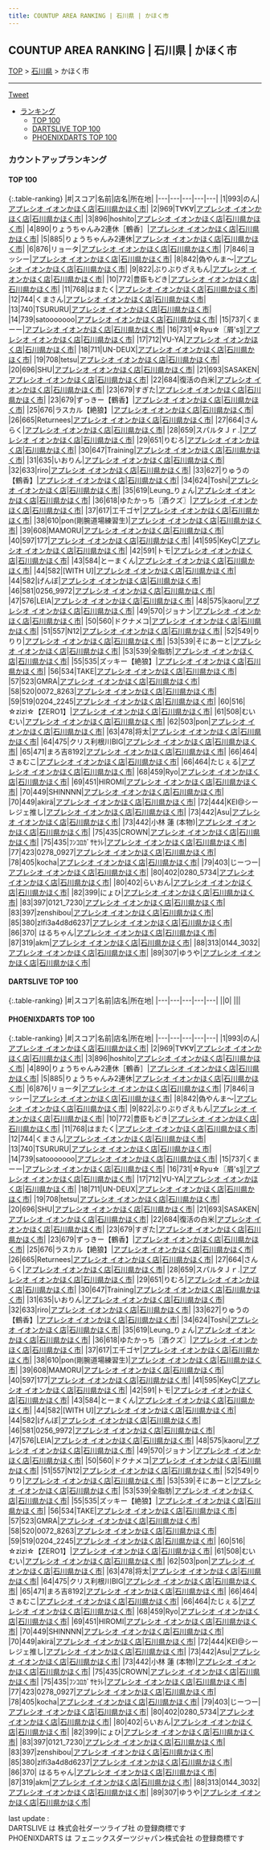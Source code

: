 ```yaml
---
title: COUNTUP AREA RANKING | 石川県 | かほく市
---
```

## COUNTUP AREA RANKING | 石川県 | かほく市

[TOP](/darts/rank/) > [石川県](/darts/rank/石川県/) > かほく市

___

<a href="https://twitter.com/share?ref_src=twsrc%5Etfw" data-text="COUNTUP AREA RANKING | 石川県かほく市" class="twitter-share-button" data-hashtags="DARTSLIVE,PHOENIXDARTS,darts,ダーツ" data-show-count="false">Tweet</a>

* [ランキング](#カウントアップランキング)
    * [TOP 100](#top-100)
    * [DARTSLIVE TOP 100](#dartslive-top-100)
    * [PHOENIXDARTS TOP 100](#phoenixdarts-top-100)

### カウントアップランキング

#### TOP 100



{:.table-ranking}
|#|スコア|名前|店名|所在地|
|---|---|---|---|---|
|1|993|<span class="rank-name-pd">のん</span>|<a href="https://vs.phoenixdarts.com/jp/shop/shopDetailInfo/s_8863?s_seq=8863">アプレシオ イオンかほく店</a>|<a href="/darts/rank/石川県/かほく市">石川県かほく市</a>|
|2|969|<span class="rank-name-pd">T∀K∀</span>|<a href="https://vs.phoenixdarts.com/jp/shop/shopDetailInfo/s_8863?s_seq=8863">アプレシオ イオンかほく店</a>|<a href="/darts/rank/石川県/かほく市">石川県かほく市</a>|
|3|896|<span class="rank-name-pd">hoshito</span>|<a href="https://vs.phoenixdarts.com/jp/shop/shopDetailInfo/s_8863?s_seq=8863">アプレシオ イオンかほく店</a>|<a href="/darts/rank/石川県/かほく市">石川県かほく市</a>|
|4|890|<span class="rank-name-pd">りょうちゃんみ2連休［鶴香］</span>|<a href="https://vs.phoenixdarts.com/jp/shop/shopDetailInfo/s_8863?s_seq=8863">アプレシオ イオンかほく店</a>|<a href="/darts/rank/石川県/かほく市">石川県かほく市</a>|
|5|885|<span class="rank-name-pd">りょうちゃんみ2連休</span>|<a href="https://vs.phoenixdarts.com/jp/shop/shopDetailInfo/s_8863?s_seq=8863">アプレシオ イオンかほく店</a>|<a href="/darts/rank/石川県/かほく市">石川県かほく市</a>|
|6|876|<span class="rank-name-pd">リョータ</span>|<a href="https://vs.phoenixdarts.com/jp/shop/shopDetailInfo/s_8863?s_seq=8863">アプレシオ イオンかほく店</a>|<a href="/darts/rank/石川県/かほく市">石川県かほく市</a>|
|7|846|<span class="rank-name-pd">ヨッシー</span>|<a href="https://vs.phoenixdarts.com/jp/shop/shopDetailInfo/s_8863?s_seq=8863">アプレシオ イオンかほく店</a>|<a href="/darts/rank/石川県/かほく市">石川県かほく市</a>|
|8|842|<span class="rank-name-pd">偽やんま〜</span>|<a href="https://vs.phoenixdarts.com/jp/shop/shopDetailInfo/s_8863?s_seq=8863">アプレシオ イオンかほく店</a>|<a href="/darts/rank/石川県/かほく市">石川県かほく市</a>|
|9|822|<span class="rank-name-pd">ぶりぶりざえもん</span>|<a href="https://vs.phoenixdarts.com/jp/shop/shopDetailInfo/s_8863?s_seq=8863">アプレシオ イオンかほく店</a>|<a href="/darts/rank/石川県/かほく市">石川県かほく市</a>|
|10|772|<span class="rank-name-pd">豊臣もどき</span>|<a href="https://vs.phoenixdarts.com/jp/shop/shopDetailInfo/s_8863?s_seq=8863">アプレシオ イオンかほく店</a>|<a href="/darts/rank/石川県/かほく市">石川県かほく市</a>|
|11|768|<span class="rank-name-pd">はまたく</span>|<a href="https://vs.phoenixdarts.com/jp/shop/shopDetailInfo/s_8863?s_seq=8863">アプレシオ イオンかほく店</a>|<a href="/darts/rank/石川県/かほく市">石川県かほく市</a>|
|12|744|<span class="rank-name-pd">くまさん</span>|<a href="https://vs.phoenixdarts.com/jp/shop/shopDetailInfo/s_8863?s_seq=8863">アプレシオ イオンかほく店</a>|<a href="/darts/rank/石川県/かほく市">石川県かほく市</a>|
|13|740|<span class="rank-name-pd">TSURURU</span>|<a href="https://vs.phoenixdarts.com/jp/shop/shopDetailInfo/s_8863?s_seq=8863">アプレシオ イオンかほく店</a>|<a href="/darts/rank/石川県/かほく市">石川県かほく市</a>|
|14|739|<span class="rank-name-pd">satooooooo</span>|<a href="https://vs.phoenixdarts.com/jp/shop/shopDetailInfo/s_8863?s_seq=8863">アプレシオ イオンかほく店</a>|<a href="/darts/rank/石川県/かほく市">石川県かほく市</a>|
|15|737|<span class="rank-name-pd">くまーー</span>|<a href="https://vs.phoenixdarts.com/jp/shop/shopDetailInfo/s_8863?s_seq=8863">アプレシオ イオンかほく店</a>|<a href="/darts/rank/石川県/かほく市">石川県かほく市</a>|
|16|731|<span class="rank-name-pd">☆Ryu☆〖屑&#x27;s〗</span>|<a href="https://vs.phoenixdarts.com/jp/shop/shopDetailInfo/s_8863?s_seq=8863">アプレシオ イオンかほく店</a>|<a href="/darts/rank/石川県/かほく市">石川県かほく市</a>|
|17|712|<span class="rank-name-pd">YU-YA</span>|<a href="https://vs.phoenixdarts.com/jp/shop/shopDetailInfo/s_8863?s_seq=8863">アプレシオ イオンかほく店</a>|<a href="/darts/rank/石川県/かほく市">石川県かほく市</a>|
|18|711|<span class="rank-name-pd">UN-DEUX</span>|<a href="https://vs.phoenixdarts.com/jp/shop/shopDetailInfo/s_8863?s_seq=8863">アプレシオ イオンかほく店</a>|<a href="/darts/rank/石川県/かほく市">石川県かほく市</a>|
|19|708|<span class="rank-name-pd">tetsu</span>|<a href="https://vs.phoenixdarts.com/jp/shop/shopDetailInfo/s_8863?s_seq=8863">アプレシオ イオンかほく店</a>|<a href="/darts/rank/石川県/かほく市">石川県かほく市</a>|
|20|696|<span class="rank-name-pd">SHU</span>|<a href="https://vs.phoenixdarts.com/jp/shop/shopDetailInfo/s_8863?s_seq=8863">アプレシオ イオンかほく店</a>|<a href="/darts/rank/石川県/かほく市">石川県かほく市</a>|
|21|693|<span class="rank-name-pd">SASAKEN</span>|<a href="https://vs.phoenixdarts.com/jp/shop/shopDetailInfo/s_8863?s_seq=8863">アプレシオ イオンかほく店</a>|<a href="/darts/rank/石川県/かほく市">石川県かほく市</a>|
|22|684|<span class="rank-name-pd">復活の白米</span>|<a href="https://vs.phoenixdarts.com/jp/shop/shopDetailInfo/s_8863?s_seq=8863">アプレシオ イオンかほく店</a>|<a href="/darts/rank/石川県/かほく市">石川県かほく市</a>|
|23|679|<span class="rank-name-pd">すぎた</span>|<a href="https://vs.phoenixdarts.com/jp/shop/shopDetailInfo/s_8863?s_seq=8863">アプレシオ イオンかほく店</a>|<a href="/darts/rank/石川県/かほく市">石川県かほく市</a>|
|23|679|<span class="rank-name-pd">ずっきー【鶴香】</span>|<a href="https://vs.phoenixdarts.com/jp/shop/shopDetailInfo/s_8863?s_seq=8863">アプレシオ イオンかほく店</a>|<a href="/darts/rank/石川県/かほく市">石川県かほく市</a>|
|25|676|<span class="rank-name-pd">ラスカル【絶狼】</span>|<a href="https://vs.phoenixdarts.com/jp/shop/shopDetailInfo/s_8863?s_seq=8863">アプレシオ イオンかほく店</a>|<a href="/darts/rank/石川県/かほく市">石川県かほく市</a>|
|26|665|<span class="rank-name-pd">Returnees</span>|<a href="https://vs.phoenixdarts.com/jp/shop/shopDetailInfo/s_8863?s_seq=8863">アプレシオ イオンかほく店</a>|<a href="/darts/rank/石川県/かほく市">石川県かほく市</a>|
|27|664|<span class="rank-name-pd">さんらく</span>|<a href="https://vs.phoenixdarts.com/jp/shop/shopDetailInfo/s_8863?s_seq=8863">アプレシオ イオンかほく店</a>|<a href="/darts/rank/石川県/かほく市">石川県かほく市</a>|
|28|659|<span class="rank-name-pd">スパルタＪｒ.</span>|<a href="https://vs.phoenixdarts.com/jp/shop/shopDetailInfo/s_8863?s_seq=8863">アプレシオ イオンかほく店</a>|<a href="/darts/rank/石川県/かほく市">石川県かほく市</a>|
|29|651|<span class="rank-name-pd">りむろ</span>|<a href="https://vs.phoenixdarts.com/jp/shop/shopDetailInfo/s_8863?s_seq=8863">アプレシオ イオンかほく店</a>|<a href="/darts/rank/石川県/かほく市">石川県かほく市</a>|
|30|647|<span class="rank-name-pd">Training</span>|<a href="https://vs.phoenixdarts.com/jp/shop/shopDetailInfo/s_8863?s_seq=8863">アプレシオ イオンかほく店</a>|<a href="/darts/rank/石川県/かほく市">石川県かほく市</a>|
|31|635|<span class="rank-name-pd">いおりん</span>|<a href="https://vs.phoenixdarts.com/jp/shop/shopDetailInfo/s_8863?s_seq=8863">アプレシオ イオンかほく店</a>|<a href="/darts/rank/石川県/かほく市">石川県かほく市</a>|
|32|633|<span class="rank-name-pd">riro</span>|<a href="https://vs.phoenixdarts.com/jp/shop/shopDetailInfo/s_8863?s_seq=8863">アプレシオ イオンかほく店</a>|<a href="/darts/rank/石川県/かほく市">石川県かほく市</a>|
|33|627|<span class="rank-name-pd">りゅうの【鶴香】</span>|<a href="https://vs.phoenixdarts.com/jp/shop/shopDetailInfo/s_8863?s_seq=8863">アプレシオ イオンかほく店</a>|<a href="/darts/rank/石川県/かほく市">石川県かほく市</a>|
|34|624|<span class="rank-name-pd">Toshi</span>|<a href="https://vs.phoenixdarts.com/jp/shop/shopDetailInfo/s_8863?s_seq=8863">アプレシオ イオンかほく店</a>|<a href="/darts/rank/石川県/かほく市">石川県かほく市</a>|
|35|619|<span class="rank-name-pd">Leung_りょん</span>|<a href="https://vs.phoenixdarts.com/jp/shop/shopDetailInfo/s_8863?s_seq=8863">アプレシオ イオンかほく店</a>|<a href="/darts/rank/石川県/かほく市">石川県かほく市</a>|
|36|618|<span class="rank-name-pd">ゆたかっち〖酒クズ〗</span>|<a href="https://vs.phoenixdarts.com/jp/shop/shopDetailInfo/s_8863?s_seq=8863">アプレシオ イオンかほく店</a>|<a href="/darts/rank/石川県/かほく市">石川県かほく市</a>|
|37|617|<span class="rank-name-pd">工千ゴヤ</span>|<a href="https://vs.phoenixdarts.com/jp/shop/shopDetailInfo/s_8863?s_seq=8863">アプレシオ イオンかほく店</a>|<a href="/darts/rank/石川県/かほく市">石川県かほく市</a>|
|38|610|<span class="rank-name-pd">pon(剛腕道場練習生)</span>|<a href="https://vs.phoenixdarts.com/jp/shop/shopDetailInfo/s_8863?s_seq=8863">アプレシオ イオンかほく店</a>|<a href="/darts/rank/石川県/かほく市">石川県かほく市</a>|
|39|608|<span class="rank-name-pd">MAMORU</span>|<a href="https://vs.phoenixdarts.com/jp/shop/shopDetailInfo/s_8863?s_seq=8863">アプレシオ イオンかほく店</a>|<a href="/darts/rank/石川県/かほく市">石川県かほく市</a>|
|40|597|<span class="rank-name-pd">177</span>|<a href="https://vs.phoenixdarts.com/jp/shop/shopDetailInfo/s_8863?s_seq=8863">アプレシオ イオンかほく店</a>|<a href="/darts/rank/石川県/かほく市">石川県かほく市</a>|
|41|595|<span class="rank-name-pd">KeyC</span>|<a href="https://vs.phoenixdarts.com/jp/shop/shopDetailInfo/s_8863?s_seq=8863">アプレシオ イオンかほく店</a>|<a href="/darts/rank/石川県/かほく市">石川県かほく市</a>|
|42|591|<span class="rank-name-pd">トモ</span>|<a href="https://vs.phoenixdarts.com/jp/shop/shopDetailInfo/s_8863?s_seq=8863">アプレシオ イオンかほく店</a>|<a href="/darts/rank/石川県/かほく市">石川県かほく市</a>|
|43|584|<span class="rank-name-pd">とーまくん</span>|<a href="https://vs.phoenixdarts.com/jp/shop/shopDetailInfo/s_8863?s_seq=8863">アプレシオ イオンかほく店</a>|<a href="/darts/rank/石川県/かほく市">石川県かほく市</a>|
|44|582|<span class="rank-name-pd">[WITH U]</span>|<a href="https://vs.phoenixdarts.com/jp/shop/shopDetailInfo/s_8863?s_seq=8863">アプレシオ イオンかほく店</a>|<a href="/darts/rank/石川県/かほく市">石川県かほく市</a>|
|44|582|<span class="rank-name-pd">げんぼ</span>|<a href="https://vs.phoenixdarts.com/jp/shop/shopDetailInfo/s_8863?s_seq=8863">アプレシオ イオンかほく店</a>|<a href="/darts/rank/石川県/かほく市">石川県かほく市</a>|
|46|581|<span class="rank-name-pd">0256_9972</span>|<a href="https://vs.phoenixdarts.com/jp/shop/shopDetailInfo/s_8863?s_seq=8863">アプレシオ イオンかほく店</a>|<a href="/darts/rank/石川県/かほく市">石川県かほく市</a>|
|47|576|<span class="rank-name-pd">LEIA</span>|<a href="https://vs.phoenixdarts.com/jp/shop/shopDetailInfo/s_8863?s_seq=8863">アプレシオ イオンかほく店</a>|<a href="/darts/rank/石川県/かほく市">石川県かほく市</a>|
|48|575|<span class="rank-name-pd">kaoru</span>|<a href="https://vs.phoenixdarts.com/jp/shop/shopDetailInfo/s_8863?s_seq=8863">アプレシオ イオンかほく店</a>|<a href="/darts/rank/石川県/かほく市">石川県かほく市</a>|
|49|570|<span class="rank-name-pd">ジョナン</span>|<a href="https://vs.phoenixdarts.com/jp/shop/shopDetailInfo/s_8863?s_seq=8863">アプレシオ イオンかほく店</a>|<a href="/darts/rank/石川県/かほく市">石川県かほく市</a>|
|50|560|<span class="rank-name-pd">ドクナメコ</span>|<a href="https://vs.phoenixdarts.com/jp/shop/shopDetailInfo/s_8863?s_seq=8863">アプレシオ イオンかほく店</a>|<a href="/darts/rank/石川県/かほく市">石川県かほく市</a>|
|51|557|<span class="rank-name-pd">N12</span>|<a href="https://vs.phoenixdarts.com/jp/shop/shopDetailInfo/s_8863?s_seq=8863">アプレシオ イオンかほく店</a>|<a href="/darts/rank/石川県/かほく市">石川県かほく市</a>|
|52|549|<span class="rank-name-pd">りりり</span>|<a href="https://vs.phoenixdarts.com/jp/shop/shopDetailInfo/s_8863?s_seq=8863">アプレシオ イオンかほく店</a>|<a href="/darts/rank/石川県/かほく市">石川県かほく市</a>|
|53|539|<span class="rank-name-pd">そにあーと</span>|<a href="https://vs.phoenixdarts.com/jp/shop/shopDetailInfo/s_8863?s_seq=8863">アプレシオ イオンかほく店</a>|<a href="/darts/rank/石川県/かほく市">石川県かほく市</a>|
|53|539|<span class="rank-name-pd">全脂肪</span>|<a href="https://vs.phoenixdarts.com/jp/shop/shopDetailInfo/s_8863?s_seq=8863">アプレシオ イオンかほく店</a>|<a href="/darts/rank/石川県/かほく市">石川県かほく市</a>|
|55|535|<span class="rank-name-pd">ズッキー【絶狼】</span>|<a href="https://vs.phoenixdarts.com/jp/shop/shopDetailInfo/s_8863?s_seq=8863">アプレシオ イオンかほく店</a>|<a href="/darts/rank/石川県/かほく市">石川県かほく市</a>|
|56|534|<span class="rank-name-pd">TAKE</span>|<a href="https://vs.phoenixdarts.com/jp/shop/shopDetailInfo/s_8863?s_seq=8863">アプレシオ イオンかほく店</a>|<a href="/darts/rank/石川県/かほく市">石川県かほく市</a>|
|57|523|<span class="rank-name-pd">GMRA</span>|<a href="https://vs.phoenixdarts.com/jp/shop/shopDetailInfo/s_8863?s_seq=8863">アプレシオ イオンかほく店</a>|<a href="/darts/rank/石川県/かほく市">石川県かほく市</a>|
|58|520|<span class="rank-name-pd">0072_8263</span>|<a href="https://vs.phoenixdarts.com/jp/shop/shopDetailInfo/s_8863?s_seq=8863">アプレシオ イオンかほく店</a>|<a href="/darts/rank/石川県/かほく市">石川県かほく市</a>|
|59|519|<span class="rank-name-pd">0204_2245</span>|<a href="https://vs.phoenixdarts.com/jp/shop/shopDetailInfo/s_8863?s_seq=8863">アプレシオ イオンかほく店</a>|<a href="/darts/rank/石川県/かほく市">石川県かほく市</a>|
|60|516|<span class="rank-name-pd">☆zizi☆【ZERO1】</span>|<a href="https://vs.phoenixdarts.com/jp/shop/shopDetailInfo/s_8863?s_seq=8863">アプレシオ イオンかほく店</a>|<a href="/darts/rank/石川県/かほく市">石川県かほく市</a>|
|61|508|<span class="rank-name-pd">むいむい</span>|<a href="https://vs.phoenixdarts.com/jp/shop/shopDetailInfo/s_8863?s_seq=8863">アプレシオ イオンかほく店</a>|<a href="/darts/rank/石川県/かほく市">石川県かほく市</a>|
|62|503|<span class="rank-name-pd">pon</span>|<a href="https://vs.phoenixdarts.com/jp/shop/shopDetailInfo/s_8863?s_seq=8863">アプレシオ イオンかほく店</a>|<a href="/darts/rank/石川県/かほく市">石川県かほく市</a>|
|63|478|<span class="rank-name-pd">将太</span>|<a href="https://vs.phoenixdarts.com/jp/shop/shopDetailInfo/s_8863?s_seq=8863">アプレシオ イオンかほく店</a>|<a href="/darts/rank/石川県/かほく市">石川県かほく市</a>|
|64|475|<span class="rank-name-pd">クリス利根川BIG</span>|<a href="https://vs.phoenixdarts.com/jp/shop/shopDetailInfo/s_8863?s_seq=8863">アプレシオ イオンかほく店</a>|<a href="/darts/rank/石川県/かほく市">石川県かほく市</a>|
|65|471|<span class="rank-name-pd">まろ吉8192</span>|<a href="https://vs.phoenixdarts.com/jp/shop/shopDetailInfo/s_8863?s_seq=8863">アプレシオ イオンかほく店</a>|<a href="/darts/rank/石川県/かほく市">石川県かほく市</a>|
|66|464|<span class="rank-name-pd">さぁむこ</span>|<a href="https://vs.phoenixdarts.com/jp/shop/shopDetailInfo/s_8863?s_seq=8863">アプレシオ イオンかほく店</a>|<a href="/darts/rank/石川県/かほく市">石川県かほく市</a>|
|66|464|<span class="rank-name-pd">たじぇる</span>|<a href="https://vs.phoenixdarts.com/jp/shop/shopDetailInfo/s_8863?s_seq=8863">アプレシオ イオンかほく店</a>|<a href="/darts/rank/石川県/かほく市">石川県かほく市</a>|
|68|459|<span class="rank-name-pd">Ryo</span>|<a href="https://vs.phoenixdarts.com/jp/shop/shopDetailInfo/s_8863?s_seq=8863">アプレシオ イオンかほく店</a>|<a href="/darts/rank/石川県/かほく市">石川県かほく市</a>|
|69|451|<span class="rank-name-pd">HIROMI</span>|<a href="https://vs.phoenixdarts.com/jp/shop/shopDetailInfo/s_8863?s_seq=8863">アプレシオ イオンかほく店</a>|<a href="/darts/rank/石川県/かほく市">石川県かほく市</a>|
|70|449|<span class="rank-name-pd">SHINNNN</span>|<a href="https://vs.phoenixdarts.com/jp/shop/shopDetailInfo/s_8863?s_seq=8863">アプレシオ イオンかほく店</a>|<a href="/darts/rank/石川県/かほく市">石川県かほく市</a>|
|70|449|<span class="rank-name-pd">akirä</span>|<a href="https://vs.phoenixdarts.com/jp/shop/shopDetailInfo/s_8863?s_seq=8863">アプレシオ イオンかほく店</a>|<a href="/darts/rank/石川県/かほく市">石川県かほく市</a>|
|72|444|<span class="rank-name-pd">KEI@シーレジェ推し</span>|<a href="https://vs.phoenixdarts.com/jp/shop/shopDetailInfo/s_8863?s_seq=8863">アプレシオ イオンかほく店</a>|<a href="/darts/rank/石川県/かほく市">石川県かほく市</a>|
|73|442|<span class="rank-name-pd">Asu</span>|<a href="https://vs.phoenixdarts.com/jp/shop/shopDetailInfo/s_8863?s_seq=8863">アプレシオ イオンかほく店</a>|<a href="/darts/rank/石川県/かほく市">石川県かほく市</a>|
|73|442|<span class="rank-name-pd">小林 蓮 (本物)</span>|<a href="https://vs.phoenixdarts.com/jp/shop/shopDetailInfo/s_8863?s_seq=8863">アプレシオ イオンかほく店</a>|<a href="/darts/rank/石川県/かほく市">石川県かほく市</a>|
|75|435|<span class="rank-name-pd">CROWN</span>|<a href="https://vs.phoenixdarts.com/jp/shop/shopDetailInfo/s_8863?s_seq=8863">アプレシオ イオンかほく店</a>|<a href="/darts/rank/石川県/かほく市">石川県かほく市</a>|
|75|435|<span class="rank-name-pd">ﾌﾝｺﾛｶﾞｻｾﾗﾚ</span>|<a href="https://vs.phoenixdarts.com/jp/shop/shopDetailInfo/s_8863?s_seq=8863">アプレシオ イオンかほく店</a>|<a href="/darts/rank/石川県/かほく市">石川県かほく市</a>|
|77|423|<span class="rank-name-pd">0278_0927</span>|<a href="https://vs.phoenixdarts.com/jp/shop/shopDetailInfo/s_8863?s_seq=8863">アプレシオ イオンかほく店</a>|<a href="/darts/rank/石川県/かほく市">石川県かほく市</a>|
|78|405|<span class="rank-name-pd">kocha</span>|<a href="https://vs.phoenixdarts.com/jp/shop/shopDetailInfo/s_8863?s_seq=8863">アプレシオ イオンかほく店</a>|<a href="/darts/rank/石川県/かほく市">石川県かほく市</a>|
|79|403|<span class="rank-name-pd">じーつー</span>|<a href="https://vs.phoenixdarts.com/jp/shop/shopDetailInfo/s_8863?s_seq=8863">アプレシオ イオンかほく店</a>|<a href="/darts/rank/石川県/かほく市">石川県かほく市</a>|
|80|402|<span class="rank-name-pd">0280_5734</span>|<a href="https://vs.phoenixdarts.com/jp/shop/shopDetailInfo/s_8863?s_seq=8863">アプレシオ イオンかほく店</a>|<a href="/darts/rank/石川県/かほく市">石川県かほく市</a>|
|80|402|<span class="rank-name-pd">らいおん</span>|<a href="https://vs.phoenixdarts.com/jp/shop/shopDetailInfo/s_8863?s_seq=8863">アプレシオ イオンかほく店</a>|<a href="/darts/rank/石川県/かほく市">石川県かほく市</a>|
|82|399|<span class="rank-name-pd">にょひ</span>|<a href="https://vs.phoenixdarts.com/jp/shop/shopDetailInfo/s_8863?s_seq=8863">アプレシオ イオンかほく店</a>|<a href="/darts/rank/石川県/かほく市">石川県かほく市</a>|
|83|397|<span class="rank-name-pd">0121_7230</span>|<a href="https://vs.phoenixdarts.com/jp/shop/shopDetailInfo/s_8863?s_seq=8863">アプレシオ イオンかほく店</a>|<a href="/darts/rank/石川県/かほく市">石川県かほく市</a>|
|83|397|<span class="rank-name-pd">zenshibou</span>|<a href="https://vs.phoenixdarts.com/jp/shop/shopDetailInfo/s_8863?s_seq=8863">アプレシオ イオンかほく店</a>|<a href="/darts/rank/石川県/かほく市">石川県かほく市</a>|
|85|380|<span class="rank-name-pd">zlfi3a4d8d6237</span>|<a href="https://vs.phoenixdarts.com/jp/shop/shopDetailInfo/s_8863?s_seq=8863">アプレシオ イオンかほく店</a>|<a href="/darts/rank/石川県/かほく市">石川県かほく市</a>|
|86|370|<span class="rank-name-pd"> はるちゃん</span>|<a href="https://vs.phoenixdarts.com/jp/shop/shopDetailInfo/s_8863?s_seq=8863">アプレシオ イオンかほく店</a>|<a href="/darts/rank/石川県/かほく市">石川県かほく市</a>|
|87|319|<span class="rank-name-pd">akm</span>|<a href="https://vs.phoenixdarts.com/jp/shop/shopDetailInfo/s_8863?s_seq=8863">アプレシオ イオンかほく店</a>|<a href="/darts/rank/石川県/かほく市">石川県かほく市</a>|
|88|313|<span class="rank-name-pd">0144_3032</span>|<a href="https://vs.phoenixdarts.com/jp/shop/shopDetailInfo/s_8863?s_seq=8863">アプレシオ イオンかほく店</a>|<a href="/darts/rank/石川県/かほく市">石川県かほく市</a>|
|89|307|<span class="rank-name-pd">ゆうや</span>|<a href="https://vs.phoenixdarts.com/jp/shop/shopDetailInfo/s_8863?s_seq=8863">アプレシオ イオンかほく店</a>|<a href="/darts/rank/石川県/かほく市">石川県かほく市</a>|


#### DARTSLIVE TOP 100



{:.table-ranking}
|#|スコア|名前|店名|所在地|
|---|---|---|---|---|
||0|<span class="rank-name-dl"> </span>|<a href=""></a>|<a href="/darts/rank//"></a>|


#### PHOENIXDARTS TOP 100



{:.table-ranking}
|#|スコア|名前|店名|所在地|
|---|---|---|---|---|
|1|993|<span class="rank-name-pd">のん</span>|<a href="https://vs.phoenixdarts.com/jp/shop/shopDetailInfo/s_8863?s_seq=8863">アプレシオ イオンかほく店</a>|<a href="/darts/rank/石川県/かほく市">石川県かほく市</a>|
|2|969|<span class="rank-name-pd">T∀K∀</span>|<a href="https://vs.phoenixdarts.com/jp/shop/shopDetailInfo/s_8863?s_seq=8863">アプレシオ イオンかほく店</a>|<a href="/darts/rank/石川県/かほく市">石川県かほく市</a>|
|3|896|<span class="rank-name-pd">hoshito</span>|<a href="https://vs.phoenixdarts.com/jp/shop/shopDetailInfo/s_8863?s_seq=8863">アプレシオ イオンかほく店</a>|<a href="/darts/rank/石川県/かほく市">石川県かほく市</a>|
|4|890|<span class="rank-name-pd">りょうちゃんみ2連休［鶴香］</span>|<a href="https://vs.phoenixdarts.com/jp/shop/shopDetailInfo/s_8863?s_seq=8863">アプレシオ イオンかほく店</a>|<a href="/darts/rank/石川県/かほく市">石川県かほく市</a>|
|5|885|<span class="rank-name-pd">りょうちゃんみ2連休</span>|<a href="https://vs.phoenixdarts.com/jp/shop/shopDetailInfo/s_8863?s_seq=8863">アプレシオ イオンかほく店</a>|<a href="/darts/rank/石川県/かほく市">石川県かほく市</a>|
|6|876|<span class="rank-name-pd">リョータ</span>|<a href="https://vs.phoenixdarts.com/jp/shop/shopDetailInfo/s_8863?s_seq=8863">アプレシオ イオンかほく店</a>|<a href="/darts/rank/石川県/かほく市">石川県かほく市</a>|
|7|846|<span class="rank-name-pd">ヨッシー</span>|<a href="https://vs.phoenixdarts.com/jp/shop/shopDetailInfo/s_8863?s_seq=8863">アプレシオ イオンかほく店</a>|<a href="/darts/rank/石川県/かほく市">石川県かほく市</a>|
|8|842|<span class="rank-name-pd">偽やんま〜</span>|<a href="https://vs.phoenixdarts.com/jp/shop/shopDetailInfo/s_8863?s_seq=8863">アプレシオ イオンかほく店</a>|<a href="/darts/rank/石川県/かほく市">石川県かほく市</a>|
|9|822|<span class="rank-name-pd">ぶりぶりざえもん</span>|<a href="https://vs.phoenixdarts.com/jp/shop/shopDetailInfo/s_8863?s_seq=8863">アプレシオ イオンかほく店</a>|<a href="/darts/rank/石川県/かほく市">石川県かほく市</a>|
|10|772|<span class="rank-name-pd">豊臣もどき</span>|<a href="https://vs.phoenixdarts.com/jp/shop/shopDetailInfo/s_8863?s_seq=8863">アプレシオ イオンかほく店</a>|<a href="/darts/rank/石川県/かほく市">石川県かほく市</a>|
|11|768|<span class="rank-name-pd">はまたく</span>|<a href="https://vs.phoenixdarts.com/jp/shop/shopDetailInfo/s_8863?s_seq=8863">アプレシオ イオンかほく店</a>|<a href="/darts/rank/石川県/かほく市">石川県かほく市</a>|
|12|744|<span class="rank-name-pd">くまさん</span>|<a href="https://vs.phoenixdarts.com/jp/shop/shopDetailInfo/s_8863?s_seq=8863">アプレシオ イオンかほく店</a>|<a href="/darts/rank/石川県/かほく市">石川県かほく市</a>|
|13|740|<span class="rank-name-pd">TSURURU</span>|<a href="https://vs.phoenixdarts.com/jp/shop/shopDetailInfo/s_8863?s_seq=8863">アプレシオ イオンかほく店</a>|<a href="/darts/rank/石川県/かほく市">石川県かほく市</a>|
|14|739|<span class="rank-name-pd">satooooooo</span>|<a href="https://vs.phoenixdarts.com/jp/shop/shopDetailInfo/s_8863?s_seq=8863">アプレシオ イオンかほく店</a>|<a href="/darts/rank/石川県/かほく市">石川県かほく市</a>|
|15|737|<span class="rank-name-pd">くまーー</span>|<a href="https://vs.phoenixdarts.com/jp/shop/shopDetailInfo/s_8863?s_seq=8863">アプレシオ イオンかほく店</a>|<a href="/darts/rank/石川県/かほく市">石川県かほく市</a>|
|16|731|<span class="rank-name-pd">☆Ryu☆〖屑&#x27;s〗</span>|<a href="https://vs.phoenixdarts.com/jp/shop/shopDetailInfo/s_8863?s_seq=8863">アプレシオ イオンかほく店</a>|<a href="/darts/rank/石川県/かほく市">石川県かほく市</a>|
|17|712|<span class="rank-name-pd">YU-YA</span>|<a href="https://vs.phoenixdarts.com/jp/shop/shopDetailInfo/s_8863?s_seq=8863">アプレシオ イオンかほく店</a>|<a href="/darts/rank/石川県/かほく市">石川県かほく市</a>|
|18|711|<span class="rank-name-pd">UN-DEUX</span>|<a href="https://vs.phoenixdarts.com/jp/shop/shopDetailInfo/s_8863?s_seq=8863">アプレシオ イオンかほく店</a>|<a href="/darts/rank/石川県/かほく市">石川県かほく市</a>|
|19|708|<span class="rank-name-pd">tetsu</span>|<a href="https://vs.phoenixdarts.com/jp/shop/shopDetailInfo/s_8863?s_seq=8863">アプレシオ イオンかほく店</a>|<a href="/darts/rank/石川県/かほく市">石川県かほく市</a>|
|20|696|<span class="rank-name-pd">SHU</span>|<a href="https://vs.phoenixdarts.com/jp/shop/shopDetailInfo/s_8863?s_seq=8863">アプレシオ イオンかほく店</a>|<a href="/darts/rank/石川県/かほく市">石川県かほく市</a>|
|21|693|<span class="rank-name-pd">SASAKEN</span>|<a href="https://vs.phoenixdarts.com/jp/shop/shopDetailInfo/s_8863?s_seq=8863">アプレシオ イオンかほく店</a>|<a href="/darts/rank/石川県/かほく市">石川県かほく市</a>|
|22|684|<span class="rank-name-pd">復活の白米</span>|<a href="https://vs.phoenixdarts.com/jp/shop/shopDetailInfo/s_8863?s_seq=8863">アプレシオ イオンかほく店</a>|<a href="/darts/rank/石川県/かほく市">石川県かほく市</a>|
|23|679|<span class="rank-name-pd">すぎた</span>|<a href="https://vs.phoenixdarts.com/jp/shop/shopDetailInfo/s_8863?s_seq=8863">アプレシオ イオンかほく店</a>|<a href="/darts/rank/石川県/かほく市">石川県かほく市</a>|
|23|679|<span class="rank-name-pd">ずっきー【鶴香】</span>|<a href="https://vs.phoenixdarts.com/jp/shop/shopDetailInfo/s_8863?s_seq=8863">アプレシオ イオンかほく店</a>|<a href="/darts/rank/石川県/かほく市">石川県かほく市</a>|
|25|676|<span class="rank-name-pd">ラスカル【絶狼】</span>|<a href="https://vs.phoenixdarts.com/jp/shop/shopDetailInfo/s_8863?s_seq=8863">アプレシオ イオンかほく店</a>|<a href="/darts/rank/石川県/かほく市">石川県かほく市</a>|
|26|665|<span class="rank-name-pd">Returnees</span>|<a href="https://vs.phoenixdarts.com/jp/shop/shopDetailInfo/s_8863?s_seq=8863">アプレシオ イオンかほく店</a>|<a href="/darts/rank/石川県/かほく市">石川県かほく市</a>|
|27|664|<span class="rank-name-pd">さんらく</span>|<a href="https://vs.phoenixdarts.com/jp/shop/shopDetailInfo/s_8863?s_seq=8863">アプレシオ イオンかほく店</a>|<a href="/darts/rank/石川県/かほく市">石川県かほく市</a>|
|28|659|<span class="rank-name-pd">スパルタＪｒ.</span>|<a href="https://vs.phoenixdarts.com/jp/shop/shopDetailInfo/s_8863?s_seq=8863">アプレシオ イオンかほく店</a>|<a href="/darts/rank/石川県/かほく市">石川県かほく市</a>|
|29|651|<span class="rank-name-pd">りむろ</span>|<a href="https://vs.phoenixdarts.com/jp/shop/shopDetailInfo/s_8863?s_seq=8863">アプレシオ イオンかほく店</a>|<a href="/darts/rank/石川県/かほく市">石川県かほく市</a>|
|30|647|<span class="rank-name-pd">Training</span>|<a href="https://vs.phoenixdarts.com/jp/shop/shopDetailInfo/s_8863?s_seq=8863">アプレシオ イオンかほく店</a>|<a href="/darts/rank/石川県/かほく市">石川県かほく市</a>|
|31|635|<span class="rank-name-pd">いおりん</span>|<a href="https://vs.phoenixdarts.com/jp/shop/shopDetailInfo/s_8863?s_seq=8863">アプレシオ イオンかほく店</a>|<a href="/darts/rank/石川県/かほく市">石川県かほく市</a>|
|32|633|<span class="rank-name-pd">riro</span>|<a href="https://vs.phoenixdarts.com/jp/shop/shopDetailInfo/s_8863?s_seq=8863">アプレシオ イオンかほく店</a>|<a href="/darts/rank/石川県/かほく市">石川県かほく市</a>|
|33|627|<span class="rank-name-pd">りゅうの【鶴香】</span>|<a href="https://vs.phoenixdarts.com/jp/shop/shopDetailInfo/s_8863?s_seq=8863">アプレシオ イオンかほく店</a>|<a href="/darts/rank/石川県/かほく市">石川県かほく市</a>|
|34|624|<span class="rank-name-pd">Toshi</span>|<a href="https://vs.phoenixdarts.com/jp/shop/shopDetailInfo/s_8863?s_seq=8863">アプレシオ イオンかほく店</a>|<a href="/darts/rank/石川県/かほく市">石川県かほく市</a>|
|35|619|<span class="rank-name-pd">Leung_りょん</span>|<a href="https://vs.phoenixdarts.com/jp/shop/shopDetailInfo/s_8863?s_seq=8863">アプレシオ イオンかほく店</a>|<a href="/darts/rank/石川県/かほく市">石川県かほく市</a>|
|36|618|<span class="rank-name-pd">ゆたかっち〖酒クズ〗</span>|<a href="https://vs.phoenixdarts.com/jp/shop/shopDetailInfo/s_8863?s_seq=8863">アプレシオ イオンかほく店</a>|<a href="/darts/rank/石川県/かほく市">石川県かほく市</a>|
|37|617|<span class="rank-name-pd">工千ゴヤ</span>|<a href="https://vs.phoenixdarts.com/jp/shop/shopDetailInfo/s_8863?s_seq=8863">アプレシオ イオンかほく店</a>|<a href="/darts/rank/石川県/かほく市">石川県かほく市</a>|
|38|610|<span class="rank-name-pd">pon(剛腕道場練習生)</span>|<a href="https://vs.phoenixdarts.com/jp/shop/shopDetailInfo/s_8863?s_seq=8863">アプレシオ イオンかほく店</a>|<a href="/darts/rank/石川県/かほく市">石川県かほく市</a>|
|39|608|<span class="rank-name-pd">MAMORU</span>|<a href="https://vs.phoenixdarts.com/jp/shop/shopDetailInfo/s_8863?s_seq=8863">アプレシオ イオンかほく店</a>|<a href="/darts/rank/石川県/かほく市">石川県かほく市</a>|
|40|597|<span class="rank-name-pd">177</span>|<a href="https://vs.phoenixdarts.com/jp/shop/shopDetailInfo/s_8863?s_seq=8863">アプレシオ イオンかほく店</a>|<a href="/darts/rank/石川県/かほく市">石川県かほく市</a>|
|41|595|<span class="rank-name-pd">KeyC</span>|<a href="https://vs.phoenixdarts.com/jp/shop/shopDetailInfo/s_8863?s_seq=8863">アプレシオ イオンかほく店</a>|<a href="/darts/rank/石川県/かほく市">石川県かほく市</a>|
|42|591|<span class="rank-name-pd">トモ</span>|<a href="https://vs.phoenixdarts.com/jp/shop/shopDetailInfo/s_8863?s_seq=8863">アプレシオ イオンかほく店</a>|<a href="/darts/rank/石川県/かほく市">石川県かほく市</a>|
|43|584|<span class="rank-name-pd">とーまくん</span>|<a href="https://vs.phoenixdarts.com/jp/shop/shopDetailInfo/s_8863?s_seq=8863">アプレシオ イオンかほく店</a>|<a href="/darts/rank/石川県/かほく市">石川県かほく市</a>|
|44|582|<span class="rank-name-pd">[WITH U]</span>|<a href="https://vs.phoenixdarts.com/jp/shop/shopDetailInfo/s_8863?s_seq=8863">アプレシオ イオンかほく店</a>|<a href="/darts/rank/石川県/かほく市">石川県かほく市</a>|
|44|582|<span class="rank-name-pd">げんぼ</span>|<a href="https://vs.phoenixdarts.com/jp/shop/shopDetailInfo/s_8863?s_seq=8863">アプレシオ イオンかほく店</a>|<a href="/darts/rank/石川県/かほく市">石川県かほく市</a>|
|46|581|<span class="rank-name-pd">0256_9972</span>|<a href="https://vs.phoenixdarts.com/jp/shop/shopDetailInfo/s_8863?s_seq=8863">アプレシオ イオンかほく店</a>|<a href="/darts/rank/石川県/かほく市">石川県かほく市</a>|
|47|576|<span class="rank-name-pd">LEIA</span>|<a href="https://vs.phoenixdarts.com/jp/shop/shopDetailInfo/s_8863?s_seq=8863">アプレシオ イオンかほく店</a>|<a href="/darts/rank/石川県/かほく市">石川県かほく市</a>|
|48|575|<span class="rank-name-pd">kaoru</span>|<a href="https://vs.phoenixdarts.com/jp/shop/shopDetailInfo/s_8863?s_seq=8863">アプレシオ イオンかほく店</a>|<a href="/darts/rank/石川県/かほく市">石川県かほく市</a>|
|49|570|<span class="rank-name-pd">ジョナン</span>|<a href="https://vs.phoenixdarts.com/jp/shop/shopDetailInfo/s_8863?s_seq=8863">アプレシオ イオンかほく店</a>|<a href="/darts/rank/石川県/かほく市">石川県かほく市</a>|
|50|560|<span class="rank-name-pd">ドクナメコ</span>|<a href="https://vs.phoenixdarts.com/jp/shop/shopDetailInfo/s_8863?s_seq=8863">アプレシオ イオンかほく店</a>|<a href="/darts/rank/石川県/かほく市">石川県かほく市</a>|
|51|557|<span class="rank-name-pd">N12</span>|<a href="https://vs.phoenixdarts.com/jp/shop/shopDetailInfo/s_8863?s_seq=8863">アプレシオ イオンかほく店</a>|<a href="/darts/rank/石川県/かほく市">石川県かほく市</a>|
|52|549|<span class="rank-name-pd">りりり</span>|<a href="https://vs.phoenixdarts.com/jp/shop/shopDetailInfo/s_8863?s_seq=8863">アプレシオ イオンかほく店</a>|<a href="/darts/rank/石川県/かほく市">石川県かほく市</a>|
|53|539|<span class="rank-name-pd">そにあーと</span>|<a href="https://vs.phoenixdarts.com/jp/shop/shopDetailInfo/s_8863?s_seq=8863">アプレシオ イオンかほく店</a>|<a href="/darts/rank/石川県/かほく市">石川県かほく市</a>|
|53|539|<span class="rank-name-pd">全脂肪</span>|<a href="https://vs.phoenixdarts.com/jp/shop/shopDetailInfo/s_8863?s_seq=8863">アプレシオ イオンかほく店</a>|<a href="/darts/rank/石川県/かほく市">石川県かほく市</a>|
|55|535|<span class="rank-name-pd">ズッキー【絶狼】</span>|<a href="https://vs.phoenixdarts.com/jp/shop/shopDetailInfo/s_8863?s_seq=8863">アプレシオ イオンかほく店</a>|<a href="/darts/rank/石川県/かほく市">石川県かほく市</a>|
|56|534|<span class="rank-name-pd">TAKE</span>|<a href="https://vs.phoenixdarts.com/jp/shop/shopDetailInfo/s_8863?s_seq=8863">アプレシオ イオンかほく店</a>|<a href="/darts/rank/石川県/かほく市">石川県かほく市</a>|
|57|523|<span class="rank-name-pd">GMRA</span>|<a href="https://vs.phoenixdarts.com/jp/shop/shopDetailInfo/s_8863?s_seq=8863">アプレシオ イオンかほく店</a>|<a href="/darts/rank/石川県/かほく市">石川県かほく市</a>|
|58|520|<span class="rank-name-pd">0072_8263</span>|<a href="https://vs.phoenixdarts.com/jp/shop/shopDetailInfo/s_8863?s_seq=8863">アプレシオ イオンかほく店</a>|<a href="/darts/rank/石川県/かほく市">石川県かほく市</a>|
|59|519|<span class="rank-name-pd">0204_2245</span>|<a href="https://vs.phoenixdarts.com/jp/shop/shopDetailInfo/s_8863?s_seq=8863">アプレシオ イオンかほく店</a>|<a href="/darts/rank/石川県/かほく市">石川県かほく市</a>|
|60|516|<span class="rank-name-pd">☆zizi☆【ZERO1】</span>|<a href="https://vs.phoenixdarts.com/jp/shop/shopDetailInfo/s_8863?s_seq=8863">アプレシオ イオンかほく店</a>|<a href="/darts/rank/石川県/かほく市">石川県かほく市</a>|
|61|508|<span class="rank-name-pd">むいむい</span>|<a href="https://vs.phoenixdarts.com/jp/shop/shopDetailInfo/s_8863?s_seq=8863">アプレシオ イオンかほく店</a>|<a href="/darts/rank/石川県/かほく市">石川県かほく市</a>|
|62|503|<span class="rank-name-pd">pon</span>|<a href="https://vs.phoenixdarts.com/jp/shop/shopDetailInfo/s_8863?s_seq=8863">アプレシオ イオンかほく店</a>|<a href="/darts/rank/石川県/かほく市">石川県かほく市</a>|
|63|478|<span class="rank-name-pd">将太</span>|<a href="https://vs.phoenixdarts.com/jp/shop/shopDetailInfo/s_8863?s_seq=8863">アプレシオ イオンかほく店</a>|<a href="/darts/rank/石川県/かほく市">石川県かほく市</a>|
|64|475|<span class="rank-name-pd">クリス利根川BIG</span>|<a href="https://vs.phoenixdarts.com/jp/shop/shopDetailInfo/s_8863?s_seq=8863">アプレシオ イオンかほく店</a>|<a href="/darts/rank/石川県/かほく市">石川県かほく市</a>|
|65|471|<span class="rank-name-pd">まろ吉8192</span>|<a href="https://vs.phoenixdarts.com/jp/shop/shopDetailInfo/s_8863?s_seq=8863">アプレシオ イオンかほく店</a>|<a href="/darts/rank/石川県/かほく市">石川県かほく市</a>|
|66|464|<span class="rank-name-pd">さぁむこ</span>|<a href="https://vs.phoenixdarts.com/jp/shop/shopDetailInfo/s_8863?s_seq=8863">アプレシオ イオンかほく店</a>|<a href="/darts/rank/石川県/かほく市">石川県かほく市</a>|
|66|464|<span class="rank-name-pd">たじぇる</span>|<a href="https://vs.phoenixdarts.com/jp/shop/shopDetailInfo/s_8863?s_seq=8863">アプレシオ イオンかほく店</a>|<a href="/darts/rank/石川県/かほく市">石川県かほく市</a>|
|68|459|<span class="rank-name-pd">Ryo</span>|<a href="https://vs.phoenixdarts.com/jp/shop/shopDetailInfo/s_8863?s_seq=8863">アプレシオ イオンかほく店</a>|<a href="/darts/rank/石川県/かほく市">石川県かほく市</a>|
|69|451|<span class="rank-name-pd">HIROMI</span>|<a href="https://vs.phoenixdarts.com/jp/shop/shopDetailInfo/s_8863?s_seq=8863">アプレシオ イオンかほく店</a>|<a href="/darts/rank/石川県/かほく市">石川県かほく市</a>|
|70|449|<span class="rank-name-pd">SHINNNN</span>|<a href="https://vs.phoenixdarts.com/jp/shop/shopDetailInfo/s_8863?s_seq=8863">アプレシオ イオンかほく店</a>|<a href="/darts/rank/石川県/かほく市">石川県かほく市</a>|
|70|449|<span class="rank-name-pd">akirä</span>|<a href="https://vs.phoenixdarts.com/jp/shop/shopDetailInfo/s_8863?s_seq=8863">アプレシオ イオンかほく店</a>|<a href="/darts/rank/石川県/かほく市">石川県かほく市</a>|
|72|444|<span class="rank-name-pd">KEI@シーレジェ推し</span>|<a href="https://vs.phoenixdarts.com/jp/shop/shopDetailInfo/s_8863?s_seq=8863">アプレシオ イオンかほく店</a>|<a href="/darts/rank/石川県/かほく市">石川県かほく市</a>|
|73|442|<span class="rank-name-pd">Asu</span>|<a href="https://vs.phoenixdarts.com/jp/shop/shopDetailInfo/s_8863?s_seq=8863">アプレシオ イオンかほく店</a>|<a href="/darts/rank/石川県/かほく市">石川県かほく市</a>|
|73|442|<span class="rank-name-pd">小林 蓮 (本物)</span>|<a href="https://vs.phoenixdarts.com/jp/shop/shopDetailInfo/s_8863?s_seq=8863">アプレシオ イオンかほく店</a>|<a href="/darts/rank/石川県/かほく市">石川県かほく市</a>|
|75|435|<span class="rank-name-pd">CROWN</span>|<a href="https://vs.phoenixdarts.com/jp/shop/shopDetailInfo/s_8863?s_seq=8863">アプレシオ イオンかほく店</a>|<a href="/darts/rank/石川県/かほく市">石川県かほく市</a>|
|75|435|<span class="rank-name-pd">ﾌﾝｺﾛｶﾞｻｾﾗﾚ</span>|<a href="https://vs.phoenixdarts.com/jp/shop/shopDetailInfo/s_8863?s_seq=8863">アプレシオ イオンかほく店</a>|<a href="/darts/rank/石川県/かほく市">石川県かほく市</a>|
|77|423|<span class="rank-name-pd">0278_0927</span>|<a href="https://vs.phoenixdarts.com/jp/shop/shopDetailInfo/s_8863?s_seq=8863">アプレシオ イオンかほく店</a>|<a href="/darts/rank/石川県/かほく市">石川県かほく市</a>|
|78|405|<span class="rank-name-pd">kocha</span>|<a href="https://vs.phoenixdarts.com/jp/shop/shopDetailInfo/s_8863?s_seq=8863">アプレシオ イオンかほく店</a>|<a href="/darts/rank/石川県/かほく市">石川県かほく市</a>|
|79|403|<span class="rank-name-pd">じーつー</span>|<a href="https://vs.phoenixdarts.com/jp/shop/shopDetailInfo/s_8863?s_seq=8863">アプレシオ イオンかほく店</a>|<a href="/darts/rank/石川県/かほく市">石川県かほく市</a>|
|80|402|<span class="rank-name-pd">0280_5734</span>|<a href="https://vs.phoenixdarts.com/jp/shop/shopDetailInfo/s_8863?s_seq=8863">アプレシオ イオンかほく店</a>|<a href="/darts/rank/石川県/かほく市">石川県かほく市</a>|
|80|402|<span class="rank-name-pd">らいおん</span>|<a href="https://vs.phoenixdarts.com/jp/shop/shopDetailInfo/s_8863?s_seq=8863">アプレシオ イオンかほく店</a>|<a href="/darts/rank/石川県/かほく市">石川県かほく市</a>|
|82|399|<span class="rank-name-pd">にょひ</span>|<a href="https://vs.phoenixdarts.com/jp/shop/shopDetailInfo/s_8863?s_seq=8863">アプレシオ イオンかほく店</a>|<a href="/darts/rank/石川県/かほく市">石川県かほく市</a>|
|83|397|<span class="rank-name-pd">0121_7230</span>|<a href="https://vs.phoenixdarts.com/jp/shop/shopDetailInfo/s_8863?s_seq=8863">アプレシオ イオンかほく店</a>|<a href="/darts/rank/石川県/かほく市">石川県かほく市</a>|
|83|397|<span class="rank-name-pd">zenshibou</span>|<a href="https://vs.phoenixdarts.com/jp/shop/shopDetailInfo/s_8863?s_seq=8863">アプレシオ イオンかほく店</a>|<a href="/darts/rank/石川県/かほく市">石川県かほく市</a>|
|85|380|<span class="rank-name-pd">zlfi3a4d8d6237</span>|<a href="https://vs.phoenixdarts.com/jp/shop/shopDetailInfo/s_8863?s_seq=8863">アプレシオ イオンかほく店</a>|<a href="/darts/rank/石川県/かほく市">石川県かほく市</a>|
|86|370|<span class="rank-name-pd"> はるちゃん</span>|<a href="https://vs.phoenixdarts.com/jp/shop/shopDetailInfo/s_8863?s_seq=8863">アプレシオ イオンかほく店</a>|<a href="/darts/rank/石川県/かほく市">石川県かほく市</a>|
|87|319|<span class="rank-name-pd">akm</span>|<a href="https://vs.phoenixdarts.com/jp/shop/shopDetailInfo/s_8863?s_seq=8863">アプレシオ イオンかほく店</a>|<a href="/darts/rank/石川県/かほく市">石川県かほく市</a>|
|88|313|<span class="rank-name-pd">0144_3032</span>|<a href="https://vs.phoenixdarts.com/jp/shop/shopDetailInfo/s_8863?s_seq=8863">アプレシオ イオンかほく店</a>|<a href="/darts/rank/石川県/かほく市">石川県かほく市</a>|
|89|307|<span class="rank-name-pd">ゆうや</span>|<a href="https://vs.phoenixdarts.com/jp/shop/shopDetailInfo/s_8863?s_seq=8863">アプレシオ イオンかほく店</a>|<a href="/darts/rank/石川県/かほく市">石川県かほく市</a>|


<div class="footer border-top border-gray-light mt-5 pt-3 text-right text-gray">
    last update : <span style="font-weight: italic" id="foot_last_modified"></span><br />
    DARTSLIVE は 株式会社ダーツライブ社 の登録商標です<br />
    PHOENIXDARTS は フェニックスダーツジャパン株式会社 の登録商標です<br />
</div>

<script src="https://cdnjs.cloudflare.com/ajax/libs/jquery.tablesorter/2.31.3/js/jquery.tablesorter.min.js" integrity="sha512-qzgd5cYSZcosqpzpn7zF2ZId8f/8CHmFKZ8j7mU4OUXTNRd5g+ZHBPsgKEwoqxCtdQvExE5LprwwPAgoicguNg==" crossorigin="anonymous" referrerpolicy="no-referrer"></script>
<link rel="stylesheet" href="https://cdnjs.cloudflare.com/ajax/libs/jquery.tablesorter/2.31.3/css/theme.default.min.css" integrity="sha512-wghhOJkjQX0Lh3NSWvNKeZ0ZpNn+SPVXX1Qyc9OCaogADktxrBiBdKGDoqVUOyhStvMBmJQ8ZdMHiR3wuEq8+w==" crossorigin="anonymous" referrerpolicy="no-referrer" />
<script>
$(function() {
    $(".table-ranking").tablesorter({sortList:[[0, 0]]});
    $("#foot_last_modified").text(formatDate(new Date(document.lastModified), 'yyyy-MM-dd HH:mm:ss'));
});
</script>

<script async src="https://platform.twitter.com/widgets.js" charset="utf-8"></script>